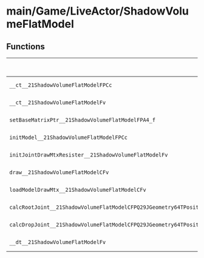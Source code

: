 # main/Game/LiveActor/ShadowVolumeFlatModel

## Functions

| Name | Address | Match % |
|------|---------|---------|
| `__ct__21ShadowVolumeFlatModelFPCc` | `0x8016EB1C` | :x: (0.0%) |
| `__ct__21ShadowVolumeFlatModelFv` | `0x8016EB94` | :x: (0.0%) |
| `setBaseMatrixPtr__21ShadowVolumeFlatModelFPA4_f` | `0x8016EBEC` | :x: (0.0%) |
| `initModel__21ShadowVolumeFlatModelFPCc` | `0x8016EBF4` | :x: (0.0%) |
| `initJointDrawMtxResister__21ShadowVolumeFlatModelFv` | `0x8016EC28` | :x: (0.0%) |
| `draw__21ShadowVolumeFlatModelCFv` | `0x8016EC88` | :x: (0.0%) |
| `loadModelDrawMtx__21ShadowVolumeFlatModelCFv` | `0x8016ECC8` | :x: (0.0%) |
| `calcRootJoint__21ShadowVolumeFlatModelCFPQ29JGeometry64TPosition3<Q29JGeometry38TMatrix34<Q29JGeometry13SMatrix34C<f>>>RCQ29JGeometry8TVec3<f>` | `0x8016EDDC` | :x: (0.0%) |
| `calcDropJoint__21ShadowVolumeFlatModelCFPQ29JGeometry64TPosition3<Q29JGeometry38TMatrix34<Q29JGeometry13SMatrix34C<f>>>RCQ29JGeometry8TVec3<f>` | `0x8016EE60` | :x: (0.0%) |
| `__dt__21ShadowVolumeFlatModelFv` | `0x8016EEE0` | :x: (0.0%) |